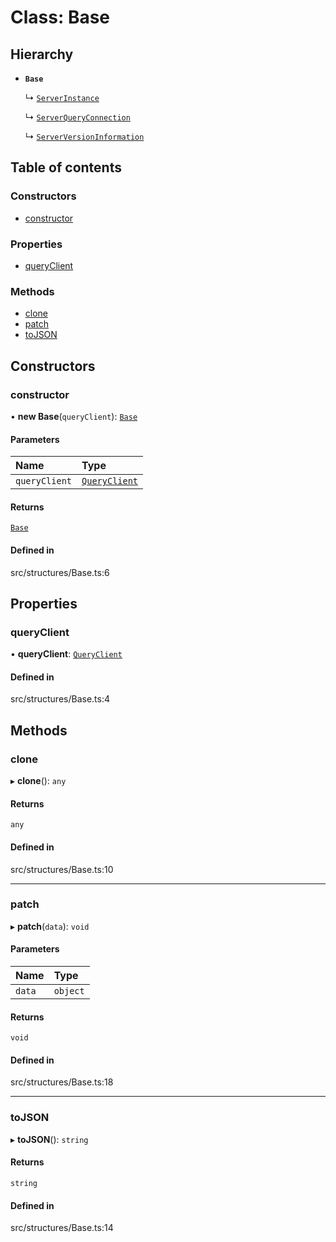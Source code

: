 # Class: Base

## Hierarchy

- **`Base`**

  ↳ [`ServerInstance`](../wiki/ServerInstance)

  ↳ [`ServerQueryConnection`](../wiki/ServerQueryConnection)

  ↳ [`ServerVersionInformation`](../wiki/ServerVersionInformation)

## Table of contents

### Constructors

- [constructor](../wiki/Base#constructor)

### Properties

- [queryClient](../wiki/Base#queryclient)

### Methods

- [clone](../wiki/Base#clone)
- [patch](../wiki/Base#patch)
- [toJSON](../wiki/Base#tojson)

## Constructors

### constructor

• **new Base**(`queryClient`): [`Base`](../wiki/Base)

#### Parameters

| Name | Type |
| :------ | :------ |
| `queryClient` | [`QueryClient`](../wiki/QueryClient) |

#### Returns

[`Base`](../wiki/Base)

#### Defined in

src/structures/Base.ts:6

## Properties

### queryClient

• **queryClient**: [`QueryClient`](../wiki/QueryClient)

#### Defined in

src/structures/Base.ts:4

## Methods

### clone

▸ **clone**(): `any`

#### Returns

`any`

#### Defined in

src/structures/Base.ts:10

___

### patch

▸ **patch**(`data`): `void`

#### Parameters

| Name | Type |
| :------ | :------ |
| `data` | `object` |

#### Returns

`void`

#### Defined in

src/structures/Base.ts:18

___

### toJSON

▸ **toJSON**(): `string`

#### Returns

`string`

#### Defined in

src/structures/Base.ts:14
